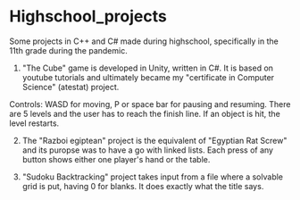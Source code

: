 # Highschool_projects
Some projects in C++ and C# made during highschool, specifically in the 11th grade during the pandemic.

1. "The Cube" game is developed in Unity, written in C#. It is based on youtube tutorials
and ultimately became my "certificate in Computer Science" (atestat) project.

Controls: WASD for moving, P or space bar for pausing and resuming.
There are 5 levels and the user has to reach the finish line. If an object is hit, the level restarts.

2. The "Razboi egiptean" project is the equivalent of "Egyptian Rat Screw" and its puropse was to
have a go with linked lists. Each press of any button shows either one player's hand or the table.

3. "Sudoku Backtracking" project takes input from a file where a solvable grid is put, having 0 for blanks.
It does exactly what the title says.
